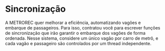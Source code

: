 # Sincronização 
A METROREC quer melhorar a eficiência, automatizando vagões e embarque de passageiros.
Para isso, contratou você para escrever funções de sincronização que irão garantir o embarque
dos vagões de forma ordenada. Nesse sistema, considere um único vagão por carro de metrô, e
cada vagão e passageiro são controlados por um thread independente.
